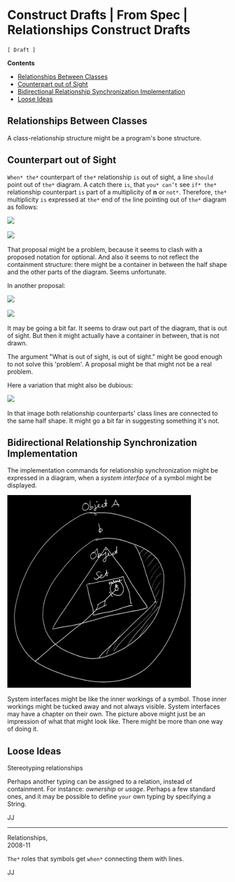 ﻿Construct Drafts | From Spec | Relationships Construct Drafts
=============================================================

`[ Draft ]`

__Contents__

- [Relationships Between Classes](#relationships-between-classes)
- [Counterpart out of Sight](#counterpart-out-of-sight)
- [Bidirectional Relationship Synchronization Implementation](#bidirectional-relationship-synchronization-implementation)
- [Loose Ideas](#loose-ideas)

## Relationships Between Classes

A class-relationship structure might be a program's bone structure.

## Counterpart out of Sight

`When* the*` counterpart of `the*` relationship `is` out of sight, a line `should` point out of `the*` diagram. A catch there `is`, that `you* can’t` see `if* the*` relationship counterpart `is` part of a multiplicity of __n__ or `not*`. Therefore, `the*` multiplicity `is` expressed at `the*` end of `the` line pointing out of `the*` diagram as follows:

![](images/1.%20Relationships%20Construct%20Drafts.011.png)

![](images/1.%20Relationships%20Construct%20Drafts.012.png)

That proposal might be a problem, because it seems to clash with a proposed notation for optional. And also it seems to not reflect the containment structure: there might be a container in between the half shape and the other parts of the diagram. Seems unfortunate.

In another proposal:

![](images/1.%20Relationships%20Construct%20Drafts.013.png)

![](images/1.%20Relationships%20Construct%20Drafts.014.png)

It may be going a bit far. It seems to draw out part of the diagram, that is out of sight. But then it might actually have a container in between, that is not drawn.

The argument "What is out of sight, is out of sight." might be good enough to not solve this 'problem'. A proposal might be that might not be a real problem.

Here a variation that might also be dubious:

![](images/1.%20Relationships%20Construct%20Drafts.015.png)

In that image both relationship counterparts' class lines are connected to the same half shape. It might go a bit far in suggesting something it's not.

## Bidirectional Relationship Synchronization Implementation

The implementation commands for relationship synchronization might be expressed in a diagram, when a *system interface* of a symbol might be displayed.

<img src="images/1.%20Relationships.028.png" width="420" />

System interfaces might be like the inner workings of a symbol. Those inner workings might be tucked away and not always visible. System interfaces may have a chapter on their own. The picture above might just be an impression of what that might look like. There might be more than one way of doing it.

## Loose Ideas

Stereotyping relationships

Perhaps another typing can be assigned to a relation, instead of containment. For instance: *ownership* or *usage*. Perhaps a few standard ones, and it may be possible to define `your` own typing by specifying a String.

JJ

-----

Relationships,  
2008-11

`The*` roles that symbols get `when*` connecting them with lines.

JJ